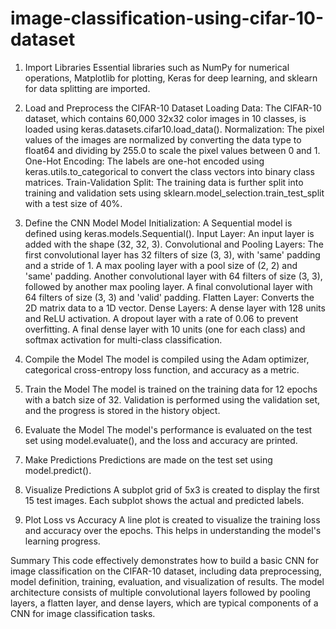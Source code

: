 # image-classification-using-cifar-10-dataset

1. Import Libraries
Essential libraries such as NumPy for numerical operations, Matplotlib for plotting, Keras for deep learning, and sklearn for data splitting are imported.

2. Load and Preprocess the CIFAR-10 Dataset
Loading Data: The CIFAR-10 dataset, which contains 60,000 32x32 color images in 10 classes, is loaded using keras.datasets.cifar10.load_data().
Normalization: The pixel values of the images are normalized by converting the data type to float64 and dividing by 255.0 to scale the pixel values between 0 and 1.
One-Hot Encoding: The labels are one-hot encoded using keras.utils.to_categorical to convert the class vectors into binary class matrices.
Train-Validation Split: The training data is further split into training and validation sets using sklearn.model_selection.train_test_split with a test size of 40%.

3. Define the CNN Model
Model Initialization: A Sequential model is defined using keras.models.Sequential().
Input Layer: An input layer is added with the shape (32, 32, 3).
Convolutional and Pooling Layers: The first convolutional layer has 32 filters of size (3, 3), with 'same' padding and a stride of 1.
A max pooling layer with a pool size of (2, 2) and 'same' padding.
Another convolutional layer with 64 filters of size (3, 3), followed by another max pooling layer.
A final convolutional layer with 64 filters of size (3, 3) and 'valid' padding.
Flatten Layer: Converts the 2D matrix data to a 1D vector.
Dense Layers: A dense layer with 128 units and ReLU activation.
A dropout layer with a rate of 0.06 to prevent overfitting.
A final dense layer with 10 units (one for each class) and softmax activation for multi-class classification.

4. Compile the Model
The model is compiled using the Adam optimizer, categorical cross-entropy loss function, and accuracy as a metric.

6. Train the Model
The model is trained on the training data for 12 epochs with a batch size of 32. Validation is performed using the validation set, and the progress is stored in the history object.

8. Evaluate the Model
The model's performance is evaluated on the test set using model.evaluate(), and the loss and accuracy are printed.

10. Make Predictions
Predictions are made on the test set using model.predict().

12. Visualize Predictions
A subplot grid of 5x3 is created to display the first 15 test images. Each subplot shows the actual and predicted labels.

14. Plot Loss vs Accuracy
A line plot is created to visualize the training loss and accuracy over the epochs. This helps in understanding the model's learning progress.


Summary
This code effectively demonstrates how to build a basic CNN for image classification on the CIFAR-10 dataset, including data preprocessing, model definition, training, evaluation, and visualization of results. The model architecture consists of multiple convolutional layers followed by pooling layers, a flatten layer, and dense layers, which are typical components of a CNN for image classification tasks.
